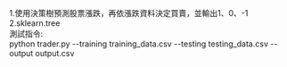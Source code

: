 1.使用決策樹預測股票漲跌，再依漲跌資料決定買賣，並輸出1、0、-1
2.sklearn.tree<br>
測試指令:<br>
python trader.py --training training_data.csv --testing testing_data.csv --output output.csv<br>
